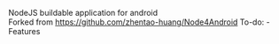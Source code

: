 NodeJS buildable application for android <br />
Forked from https://github.com/zhentao-huang/Node4Android
To-do:
-Features